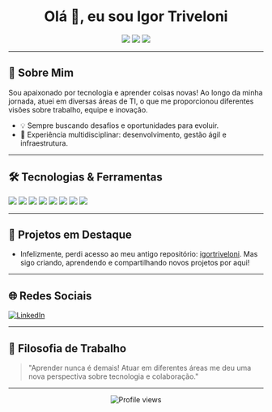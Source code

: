 <!-- Perfil do GitHub de Igor Triveloni 01 -->

<h1 align="center">Olá 👋, eu sou Igor Triveloni</h1>

<p align="center">
  <img src="https://img.shields.io/badge/Full%20Stack-blue?style=for-the-badge" />
  <img src="https://img.shields.io/badge/Scrum%20Master-green?style=for-the-badge" />
  <img src="https://img.shields.io/badge/Analista%20de%20Infraestrutura%20de%20TI-orange?style=for-the-badge" />
</p>

---

## 🚀 Sobre Mim

Sou apaixonado por tecnologia e aprender coisas novas! Ao longo da minha jornada, atuei em diversas áreas de TI, o que me proporcionou diferentes visões sobre trabalho, equipe e inovação.

- 💡 Sempre buscando desafios e oportunidades para evoluir.
- 🔄 Experiência multidisciplinar: desenvolvimento, gestão ágil e infraestrutura.

---

## 🛠️ Tecnologias & Ferramentas

<div>
  <img src="https://img.shields.io/badge/HTML5-E34F26?style=for-the-badge&logo=html5&logoColor=white" />
  <img src="https://img.shields.io/badge/CSS3-1572B6?style=for-the-badge&logo=css3&logoColor=white" />
  <img src="https://img.shields.io/badge/JavaScript-F7DF1E?style=for-the-badge&logo=javascript&logoColor=black" />
  <img src="https://img.shields.io/badge/TypeScript-3178C6?style=for-the-badge&logo=typescript&logoColor=white" />
  <img src="https://img.shields.io/badge/ReactJS-61DAFB?style=for-the-badge&logo=react&logoColor=black" />
  <img src="https://img.shields.io/badge/NodeJS-339933?style=for-the-badge&logo=node.js&logoColor=white" />
  <img src="https://img.shields.io/badge/Vue.js-4FC08D?style=for-the-badge&logo=vue.js&logoColor=white" />
  <img src="https://img.shields.io/badge/Laravel-FF2D20?style=for-the-badge&logo=laravel&logoColor=white" />
</div>

---

## 📂 Projetos em Destaque

- Infelizmente, perdi acesso ao meu antigo repositório: [igortriveloni](https://github.com/igortriveloni). Mas sigo criando, aprendendo e compartilhando novos projetos por aqui!

---

## 🌐 Redes Sociais

[![LinkedIn](https://img.shields.io/badge/-LinkedIn-blue?style=for-the-badge&logo=linkedin&logoColor=white)](https://www.linkedin.com/in/igor-triveloni/)

---

## 🎯 Filosofia de Trabalho

> "Aprender nunca é demais! Atuar em diferentes áreas me deu uma nova perspectiva sobre tecnologia e colaboração."

---

<p align="center">
  <img src="https://komarev.com/ghpvc/?username=igortriveloni86&style=for-the-badge" alt="Profile views" />
</p>
